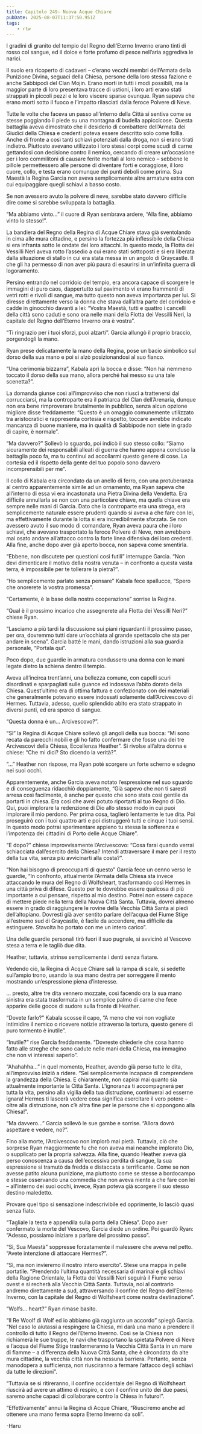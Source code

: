 ```yaml
---
title: Capitolo 249- Nuova Acque Chiare
pubDate: 2025-08-07T11:37:50.951Z
tags:
    - rtw
---
```



I gradini di granito del tempio del Regno dell’Eterno Inverno erano tinti di rosso col sangue, ed il dolce e forte profumo di pesce nell’aria aggrediva le narici.


Il suolo era ricoperto di cadaveri – c’erano vecchi membri dell’Armata della Punizione Divina, seguaci della Chiesa, persone della loro stessa fazione e anche Sabbipodi del Clan Mojin. Erano morti in tutti i modi possibili, ma la maggior parte di loro presentava tracce di ustioni, i loro arti erano stati strappati in piccoli pezzi e le loro viscere sparse ovunque. Ryan sapeva che erano morti sotto il fuoco e l’impatto rilasciati dalla feroce Polvere di Neve.


Tutte le volte che faceva un passo all’interno della Città si sentiva come se stesse poggiando il piede su una montagna di budella appiccicose. Questa battaglia aveva dimostrato che il desiderio di combattere dell’Armata dei Giudici della Chiesa e credenti poteva essere descritto solo come follia. Anche di fronte a così tanti schiavi potenziati dalla droga, non si erano tirati indietro. Piuttosto avevano utilizzato i loro stessi corpi come scudi di carne gettandosi con decisione contro il nemico, cercando di creare un’occasione per i loro commilitoni di causare ferite mortali al loro nemico – sebbene le pillole permettessero alle persone di diventare forti e coraggiose, il loro cuore, collo, e testa erano comunque dei punti deboli come prima. Sua Maestà la Regina Garcia non aveva semplicemente altre armature extra con cui equipaggiare quegli schiavi a basso costo.


Se non avessero avuto la polvere di neve, sarebbe stato davvero difficile dire come si sarebbe sviluppata la battaglia.


“Ma abbiamo vinto…” il cuore di Ryan sembrava ardere, “Alla fine, abbiamo vinto lo stesso!”.


La bandiera del Regno della Regina di Acque Chiare stava già sventolando in cima alle mura cittadine, e persino la fortezza più inflessibile della Chiesa si era infranta sotto le ondate dei loro attacchi. In questo modo, la Flotta dei Vessilli Neri aveva rotto l’assedio a cui erano stati sottoposti e si era liberata dalla situazione di stallo in cui era stata messa in un angolo di Graycastle. Il che gli ha permesso di non aver più paura di esaurirsi in un’infinita guerra di logoramento.


Persino entrando nel corridoio del tempio, era ancora capace di scorgere le immagini di puro caos, dappertutto sul pavimento vi erano frammenti di vetri rotti e rivoli di sangue, ma tutto questo non aveva importanza per lui. Si diresse direttamente verso la donna che stava dall’altra parte del corridoio e cadde in ginocchio davanti a lei: “Vostra Maestà, tutti e quattro i cancelli della città sono caduti e sono ora nelle mani della Flotta dei Vessilli Neri, la capitale del Regno dell’Eterno Inverno ora è vostra”.


“Ti ringrazio per i tuoi sforzi, puoi alzarti”. Garcia allungò il proprio braccio, porgendogli la mano.


Ryan prese delicatamente la mano della Regina, pose un bacio simbolico sul dorso della sua mano e poi si alzò posizionandosi al suo fianco.


“Una cerimonia bizzarra”, Kabala aprì la bocca e disse: “Non hai nemmeno toccato il dorso della sua mano, allora perché hai messo su una tale scenetta?”.


La domanda giunse così all’improvviso che non riuscì a trattenersi dal corrucciarsi, ma la controparte era il patriarca del Clan dell’Arenaria, dunque non era bene rimproverare brutalmente in pubblico, senza alcun opzione migliore disse freddamente: “Questo è un omaggio comunemente utilizzato tra aristocratici e rappresenta cortesia e rispetto, toccare avrebbe indicato mancanza di buone maniere, ma in qualità di Sabbipode non siete in grado di capire, è normale”.


“Ma davvero?” Sollevò lo sguardo, poi indicò il suo stesso collo: “Siamo sicuramente dei responsabili alleati di guerra che hanno appena concluso la battaglia poco fa, ma tu continui ad accollarmi questo genere di cose. La cortesia ed il rispetto della gente del tuo popolo sono davvero incomprensibili per me”.


Il collo di Kabala era circondato da un anello di ferro, con una protuberanza al centro apparentemente simile ad un ornamento, ma Ryan sapeva che all’interno di essa vi era incastonata una Pietra Divina della Vendetta. Era difficile annullarla se non con una particolare chiave, ma quella chiave era sempre nelle mani di Garcia. Dato che la controparte era una strega, era semplicemente naturale essere prudenti quando si aveva a che fare con lei, ma effettivamente durante la lotta si era incredibilmente sforzata. Se non avessero avuto il suo modo di comandare, Ryan aveva paura che i loro schiavi, che avevano trasportato la feroce Polvere di Neve, non avrebbero mai osato andare all’attacco contro la forte linea difensiva dei loro credenti. Alla fine, anche dopo aver già aperto bocca, non sapeva come smentirla.


“Ebbene, non discutete per questioni così futili” interruppe Garcia. “Non devi dimenticare il motivo della nostra venuta – in confronto a questa vasta terra, è impossibile per te tollerare la pietra?”.


“Ho semplicemente parlato senza pensare” Kabala fece spallucce, “Spero che onorerete la vostra promessa”.


“Certamente, è la base della nostra cooperazione” sorrise la Regina.


“Qual è il prossimo incarico che assegnerete alla Flotta dei Vessilli Neri?” chiese Ryan.


“Lasciamo a più tardi la discussione sui piani riguardanti il prossimo passo, per ora, dovremmo tutti dare un’occhiata al grande spettacolo che sta per andare in scena”. Garcia batté le mani, dando istruzioni alla sua guardia personale, “Portala qui”.


Poco dopo, due guardie in armatura condussero una donna con le mani legate dietro la schiena dentro il tempio.


Aveva all’incirca trent’anni, una bellezza comune, con capelli scuri disordinati e sparpagliati sulle guance ed indossava l’abito dorato della Chiesa. Quest’ultimo era di ottima fattura e confezionato con dei materiali che generalmente potevano essere indossati solamente dall’Arcivescovo di Hermes. Tuttavia, adesso, quello splendido abito era stato strappato in diversi punti, ed era sporco di sangue.


“Questa donna è un… Arcivescovo?”.


“Sì” la Regina di Acque Chiare sollevò gli angoli della sua bocca: “Mi sono recata da parecchi nobili e gli ho fatto confermare che fosse una dei tre Arcivescovi della Chiesa, Eccellenza Heather”. Si rivolse all’altra donna e chiese: “Che mi dici? Sto dicendo la verità?”.


“…” Heather non rispose, ma Ryan poté scorgere un forte scherno e sdegno nei suoi occhi.


Apparentemente, anche Garcia aveva notato l’espressione nel suo sguardo e di conseguenza ridacchiò doppiamente, “Già sapevo che non ti saresti arresa così facilmente, è anche per questo che sono stata così gentile da portarti in chiesa. Era così che avrei potuto riportarti al tuo Regno di Dio. Qui, puoi implorare la redenzione di Dio allo stesso modo in cui puoi implorare il mio perdono. Per prima cosa, taglierò lentamente le tue dita. Poi proseguirò con i tuoi quattro arti e poi distruggerò tutti e cinque i tuoi sensi. In questo modo potrai sperimentare appieno tu stessa la sofferenza e l’impotenza dei cittadini di Porto delle Acque Chiare”.


“E dopo?” chiese improvvisamente l’Arcivescovo: “Cosa farai quando verrai schiacciata dall’esercito della Chiesa? Intendi attraversare il mare per il resto della tua vita, senza più avvicinarti alla costa?”.


“Non hai bisogno di preoccuparti di questo” Garcia fece un cenno verso le guardie, “In confronto, attualmente l’Armata della Chiesa sta invece attaccando le mura del Regno di Wolfsheart, trasformando così Hermes in una città priva di difese. Questo per te dovrebbe essere qualcosa di più importante a cui pensare, rispetto al mio destino. Potrei non essere capace di mettere piede nella terra della Nuova Città Santa. Tuttavia, dovrei almeno essere in grado di raggiungere le rovine della Vecchia Città Santa ai piedi dell’altopiano. Dovresti già aver sentito parlare dell’acqua del Fiume Stige all’estremo sud di Graycastle, è facile da accendere, ma difficile da estinguere. Stavolta ho portato con me un intero carico”.


Una delle guardie personali tirò fuori il suo pugnale, si avvicinò al Vescovo stesa a terra e le tagliò due dita.


Heather, tuttavia, strinse semplicemente i denti senza fiatare.


Vedendo ciò, la Regina di Acque Chiare salì la rampa di scale, si sedette sull’ampio trono, usando la sua mano destra per sorreggere il mento mostrando un’espressione piena d’interesse.


… presto, altre tre dita vennero mozzate, così facendo ora la sua mano sinistra era stata trasformata in un semplice palmo di carne che fece apparire delle gocce di sudore sulla fronte di Heather.


“Dovete farlo?” Kabala scosse il capo, “A meno che voi non vogliate intimidire il nemico o ricevere notizie attraverso la tortura, questo genere di puro tormento è inutile”.


“Inutile?” rise Garcia freddamente. “Dovreste chiederle che cosa hanno fatto alle streghe che sono cadute nelle mani della Chiesa, ma immagino che non vi interessi saperlo”.


“Ahahahha…” in quel momento, Heather, avendo già perso tutte le dita, all’improvviso iniziò a ridere. “Sei semplicemente incapace di comprendere la grandezza della Chiesa. E chiaramente, non capirai mai quanto sia attualmente importante la Città Santa. L’ignoranza ti accompagnerà per tutta la vita, persino alla vigilia della tua distruzione, continuerai ad esserne ignara! Hermes ti lascerà vedere cosa significa esercitare il vero potere – oltre alla distruzione, non c’è altra fine per le persone che si oppongono alla Chiesa!”.


“Ma davvero…” Garcia sollevò le sue gambe e sorrise. “Allora dovrò aspettare e vedere, no?”.


Fino alla morte, l’Arcivescovo non implorò mai pietà. Tuttavia, ciò che sorprese Ryan maggiormente fu che non aveva mai neanche implorato Dio, o supplicato per la propria salvezza. Alla fine, quando Heather aveva già perso conoscenza a causa dell’eccessiva perdita di sangue, la sua espressione si tramutò da fredda e distaccata a terrificante. Come se non avesse patito alcuna punizione, ma piuttosto come se stesse a bordocampo e stesse osservando una commedia che non aveva niente a che fare con lei – all’interno dei suoi occhi, invece, Ryan poteva già scorgere il suo stesso destino maledetto.


Provare quel tipo si sensazione indescrivibile ed opprimente, lo lasciò quasi senza fiato.


“Tagliale la testa e appendila sulla porta della Chiesa”. Dopo aver confermato la morte del Vescovo, Garcia diede un ordine. Poi guardò Ryan: “Adesso, possiamo iniziare a parlare del prossimo passo”.


“Sì, Sua Maestà” soppresse forzatamente il malessere che aveva nel petto. “Avete intenzione di attaccare Hermes?”.


“Sì, ma non invieremo il nostro intero esercito”. Stese una mappa in pelle portatile. “Prendendo l’ultima quantità necessaria di marinai e gli schiavi della Ragione Orientale, la Flotta dei Vessilli Neri seguirà il Fiume verso ovest e si recherà alla Vecchia Città Santa. Tuttavia, noi al contrario andremo direttamente a sud, attraversando il confine del Regno dell’Eterno Inverno, con la capitale del Regno di Wolfsheart come nostra destinazione”.


“Wolfs… heart?” Ryan rimase basito.


“Il Re Woolf di Wolf ed io abbiamo già raggiunto un accordo” spiegò Garcia. “Nel caso lo aiutassi a respingere la Chiesa, mi darà una mano a prendere il controllo di tutto il Regno dell’Eterno Inverno. Così se la Chiesa non richiamerà le sue truppe, le navi che trasportano la spietata Polvere di Neve e l’acqua del Fiume Stige trasformeranno la Vecchia Città Santa in un mare di fiamme – a differenza della Nuova Città Santa, che è circondata da alte mura cittadine, la vecchia città non ha nessuna barriera. Pertanto, senza manodopera a sufficienza, non riusciranno a fermare l’attacco degli schiavi da tutte le direzioni”.


“Tuttavia se si ritireranno, il confine occidentale del Regno di Wolfsheart riuscirà ad avere un attimo di respiro, e con il confine unito dei due paesi, saremo anche capaci di collaborare contro la Chiesa in futuro!”.


“Effettivamente” annuì la Regina di Acque Chiare, “Riusciremo anche ad ottenere una mano ferma sopra Eterno Inverno da soli”.






-Haru
                                


                                



